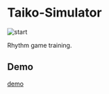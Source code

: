 # Taiko-Simulator
![start]()

Rhythm game training.



## Demo
[demo](https://youtu.be/ibcrNZdw4Dg)
